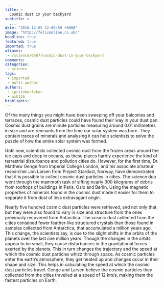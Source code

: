 ```yaml
---
title: >
  Cosmic dust in your backyard
subtitle: >
  ...
date: "2016-12-09 12:09:59 +0000"
image: "http://felixonline.co.uk/"
headline: true
featured: true
imported: true
aliases:
 - /science/6567/cosmic-dust-in-your-backyard
comments:
categories:
 - science
tags:
 - imported
 - multi-author
authors:
 - ipsitaherlekar
 - aib116
highlights:
---
```


Of the many things you might have been sweeping off your balconies and terraces, cosmic dust particles could have found their way in your dust pan. Cosmic dust grains are minute particles measuring around 0.01 millimetres in size and are remnants from the time our solar system was born. They contain traces of minerals and analysing it can help scientists  to solve the puzzle of how the entire solar system was formed.

Until now, scientists collected cosmic dust from the frozen areas around the ice caps and deep in oceans, as these places hardly experience the kind of terrestrial disturbance and pollution  cities do. However, for the first time, Dr. Matthew Genge from Imperial College London, and his associate amateur researcher Jon Larsen from Project Stardust, Norway, have demonstrated that it is possible to collect cosmic dust particles in cities. The science duo went  through the mammoth task of sifting nearly 300 kilograms of debris from rooftops of buildings in Paris, Oslo and Berlin. Using the magnetic properties of minerals found in the cosmic dust made it easier for them to separate it  from dust of less extravagant origin.

Nearly five hundred cosmic dust particles were retrieved, and not only that, but they were also found to vary in size and structure from the ones previously recovered from Antarctica. The cosmic dust collected from the cities contained fewer feather-like structured crystals than those found in samples collected from Antarctica, that accumulated a million years ago.  This change, the scientists say, is due to the slight shifts in the orbits of the planets over the last one million years.  Though the changes in the orbits appear to be small,  they cause disturbances in the gravitational forces exerted by the planets. This in turn changes the trajectory and the speed at which the cosmic dust particles whizz through space. As cosmic particles enter the earth’s atmosphere, they get heated up and changes occur in their shape  and size. This helps in calculating the speed at which the cosmic dust particles travel. Genge and Larsen believe the cosmic particles they collected from the cities travelled at a speed of 12 km/s, making them the fastest particles on Earth.
